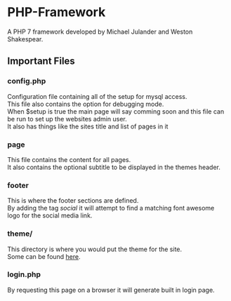 # PHP-Framework #
A PHP 7 framework developed by Michael Julander and Weston Shakespear.
## Important Files ##
### config.php ###
Configuration file containing all of the setup for mysql access.<br>
This file also contains the option for debugging mode.<br>
When $setup is true the main page will say comming soon and this file can be run to set up the websites admin user.<br>
It also has things like the sites title and list of pages in it
### page ###
This file contains the content for all pages.<br>
It also contains the optional subtitle to be displayed in the themes header.
### footer ###
This is where the footer sections are defined.<br>
By adding the tag <em> social </em> it will attempt to find a matching font awesome logo for the social media link.
### theme/ ###
This directory is where you would put the theme for the site. <br>
Some can be found [here][themes].
### login.php ###
By requesting this page on a browser it will generate built in login page.


[themes]: https://github.com/NaH012/framework-themes/
